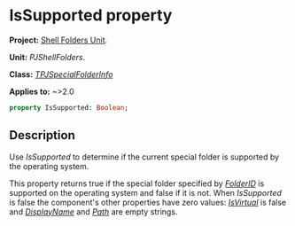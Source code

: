 # IsSupported property

**Project:** [Shell Folders Unit](ShellFoldersUnit.md).

**Unit:** _PJShellFolders_.

**Class:** _[TPJSpecialFolderInfo](TPJSpecialFolderInfo.md)_

**Applies to:** ~>2.0

```pascal
property IsSupported: Boolean;
```

## Description

Use _IsSupported_ to determine if the current special folder is supported by the operating system.

This property returns true if the special folder specified by _[FolderID](TPJSpecialFolderInfoFolderID.md)_ is supported on the operating system and false if it is not. When _IsSupported_ is false the component's other properties have zero values: _[IsVirtual](TPJSpecialFolderInfoIsVirtual.md)_ is false and _[DisplayName](TPJSpecialFolderInfoDisplayName.md)_ and _[Path](TPJSpecialFolderInfoPath.md)_ are empty strings.
